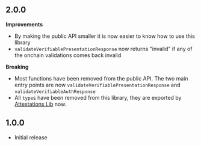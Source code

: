 ## 2.0.0

**Improvements**

- By making the public API smaller it is now easier to know how to use this library
- `validateVerifiablePresentationResponse` now returns "invalid" if any of the onchain validations comes back invalid

**Breaking**

- Most functions have been removed from the public API. The two main entry points are now `validateVerifiablePresentationResponse` and `validateVerifiableAuthResponse`
- All `type`s have been removed from this library, they are exported by [Attestations Lib](https://github.com/hellobloom/attestations-lib) now.

## 1.0.0

- Initial release
